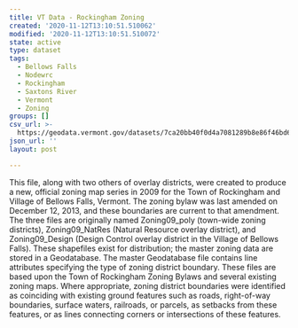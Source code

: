 ```yaml
---
title: VT Data - Rockingham Zoning
created: '2020-11-12T13:10:51.510062'
modified: '2020-11-12T13:10:51.510072'
state: active
type: dataset
tags:
  - Bellows Falls
  - Nodewrc
  - Rockingham
  - Saxtons River
  - Vermont
  - Zoning
groups: []
csv_url: >-
  https://geodata.vermont.gov/datasets/7ca20bb40f0d4a7081289b8e86f46bd6_0.csv?outSR=%7B%22latestWkid%22%3A3857%2C%22wkid%22%3A102100%7D
json_url: ''
layout: post

---
```

<div style='text-align:Left;'><div><div><p><span>This file, along with two others of overlay districts, were created to produce a new, official zoning map series in 2009 for the Town of Rockingham and Village of Bellows Falls, Vermont. The zoning bylaw was last amended on December 12, 2013, and these boundaries are current to that amendment. The three files are originally named Zoning09_poly (town-wide zoning districts), Zoning09_NatRes (Natural Resource overlay district), and Zoning09_Design (Design Control overlay district in the Village of Bellows Falls). These shapefiles exist for distribution; the master zoning data are stored in a Geodatabase. The master Geodatabase file contains line attributes specifying the type of zoning district boundary. These files are based upon the Town of Rockingham Zoning Bylaws and several existing zoning maps. Where appropriate, zoning district boundaries were identified as coinciding with existing ground features such as roads, right-of-way boundaries, surface waters, railroads, or parcels, as setbacks from these features, or as lines connecting corners or intersections of these features.</span></p></div></div></div>
